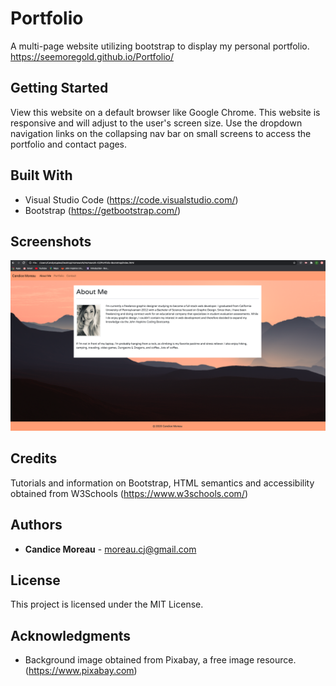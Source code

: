 # Portfolio
A multi-page website utilizing bootstrap to display my personal portfolio.
https://seemoregold.github.io/Portfolio/

## Getting Started

View this website on a default browser like Google Chrome. This website is responsive and will adjust to the user's screen size. Use the dropdown navigation links on the collapsing nav bar on small screens to access the portfolio and contact pages.


## Built With

* Visual Studio Code (https://code.visualstudio.com/)
* Bootstrap (https://getbootstrap.com/)

## Screenshots
![Screen shot of about me page](assets/Screen-Shot.png?raw=true "Index screen shot")

## Credits

Tutorials and information on Bootstrap, HTML semantics and accessibility obtained from W3Schools (https://www.w3schools.com/)

## Authors

* **Candice Moreau** - moreau.cj@gmail.com


## License

This project is licensed under the MIT License.


## Acknowledgments

* Background image obtained from Pixabay, a free image resource. (https://www.pixabay.com)

